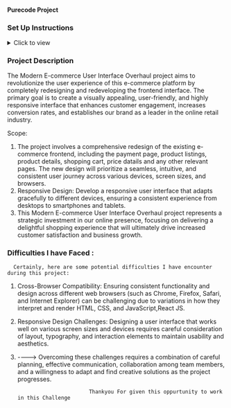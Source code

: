 #### Purecode Project

### Set Up Instructions

<details>
<summary>Click to view</summary>

- Download dependencies by running `npm install`
- Start up the app using `npm start`
</details>

### Project Description
The Modern E-commerce User Interface Overhaul project aims to revolutionize the user experience of this e-commerce platform by completely redesigning and redeveloping the frontend interface. The primary goal is to create a visually appealing, user-friendly, and highly responsive interface that enhances customer engagement, increases conversion rates, and establishes our brand as a leader in the online retail industry.

Scope:
1) The project involves a comprehensive redesign of the existing e-commerce frontend, including the payment page, product listings, product details, shopping cart, price datails and any other relevant pages. The new design will prioritize a seamless, intuitive, and consistent user journey across various devices, screen sizes, and browsers.
2) Responsive Design: Develop a responsive user interface that adapts gracefully to different devices, ensuring a consistent experience from desktops to smartphones and tablets.
3) This Modern E-commerce User Interface Overhaul project represents a strategic investment in our online presence, focusing on delivering a delightful shopping experience that will ultimately drive increased customer satisfaction and business growth.
### Difficulties I have Faced : 
      Certainly, here are some potential difficulties I have encounter during this project: 
  1) Cross-Browser Compatibility: Ensuring consistent functionality and design across different web browsers (such as Chrome, Firefox, Safari, and Internet Explorer) can be 
     challenging due to variations in how they interpret and render HTML, CSS, and JavaScript,React JS.
  2) Responsive Design Challenges: Designing a user interface that works well on various screen sizes and devices requires careful consideration of layout, typography, and 
     interaction elements to maintain usability and aesthetics.
  3)  ---->   Overcoming these challenges requires a combination of careful planning, effective communication, collaboration among team members, and a willingness to 
                   adapt and find creative solutions as the project progresses.

                                 Thankyou For given this oppurtunity to work in this Challenge

